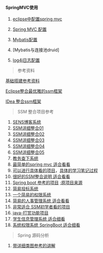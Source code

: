 #### SpringMVC使用

1. [eclipse中配置spring mvc](eclipseSpringMVC.md)

2. [Spring MVC 配置](springMvc.md)

3. [Mybatis配置]()

4. [Mybatis与连接池druid]

5. [log4j日志配置]()


> 参考资料

[基础搭建参考资料](https://www.cnblogs.com/funnn24/p/10744299.html)

[Eclipse整合最优雅的ssm框架](https://blog.csdn.net/qq598535550/article/details/51703190)

[IDea 整合ssm框架](https://blog.csdn.net/qq_44543508/article/details/100192558)

> SSM 整合项目参考

1. [SENS博客系统](https://github.com/saysky/ForestBlog)
2. [SSM详细整合01](https://github.com/Javen205/SSM)
3. [SSM详细整合02](https://github.com/FuZhucheng/SSM.git)
4. [SSM详细整合03](https://github.com/liyifeng1994/ssm)
5. [SSM详细整合04](https://github.com/igaozp/SSM)
6. [SSM详细整合05](https://github.com/wsk1103/mySSM)
7. [教务查下系统](https://github.com/JaceyRx/Examination_System)
8. [最简单的spring mvc 适合看看](https://github.com/hisenyuan/SSM_BookSystem)
9. [可以进行具体看的项目](https://github.com/YUbuntu0109/sms-ssm)，[具体的学习笔记过程](https://github.com/YUbuntu0109/YUbuntu0109.github.io)
10. [很好的SSM整合说明 适合看看](https://github.com/Elricyo/SSM)
11. [Spring boot 参考的项目](https://github.com/YUbuntu0109/My-Blog-layui.git) ;[原项目来源](https://github.com/ZHENFENG13/My-Blog)
12. [简易投标系统](https://github.com/YUbuntu0109/voteserver.git)
13. [一个简易的权限系统](https://github.com/YUbuntu0109/Permission)
14. [简易的人事管理系统 适合看看](https://github.com/YUbuntu0109/Personnel-Management-System)
15. [非常适合 SSM初学者看的项目](https://github.com/YUbuntu0109/ssm-beginner)
16. [java-打赏功能项目](https://github.com/YUbuntu0109/profit)
17. [学生信息管理系统  适合细看](https://github.com/YUbuntu0109/UIMS)
18. [系统权限系统  SpringBoot 适合细看](https://github.com/YUbuntu0109/mysiteforme)

> Spring 源码分析

1. [带详细类图参考的讲解](https://github.com/seaswalker/spring-analysis)
